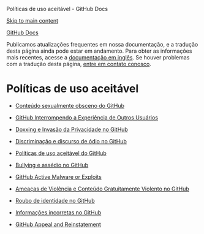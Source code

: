Políticas de uso aceitável - GitHub Docs

[Skip to main content](#main-content)

[](/pt)[GitHub Docs](/pt)

Publicamos atualizações frequentes em nossa documentação, e a tradução desta página ainda pode estar em andamento. Para obter as informações mais recentes, acesse a [documentação em inglês](/en). Se houver problemas com a tradução desta página, [entre em contato conosco](https://github.com/contact?form[subject]=translation%20issue%20on%20docs.github.com&form[comments]=).

Políticas de uso aceitável
==========

* [Conteúdo sexualmente obsceno do GitHub](/pt/site-policy/acceptable-use-policies/github-sexually-obscene-content)

* [GitHub Interrompendo a Experiência de Outros Usuários](/pt/site-policy/acceptable-use-policies/github-disrupting-the-experience-of-other-users)

* [Doxxing e Invasão da Privacidade no GitHub](/pt/site-policy/acceptable-use-policies/github-doxxing-and-invasion-of-privacy)

* [Discriminação e discurso de ódio no GitHub](/pt/site-policy/acceptable-use-policies/github-hate-speech-and-discrimination)

* [Políticas de uso aceitável do GitHub](/pt/site-policy/acceptable-use-policies/github-acceptable-use-policies)

* [Bullying e assédio no GitHub](/pt/site-policy/acceptable-use-policies/github-bullying-and-harassment)

* [GitHub Active Malware or Exploits](/pt/site-policy/acceptable-use-policies/github-active-malware-or-exploits)

* [Ameaças de Violência e Conteúdo Gratuitamente Violento no GitHub](/pt/site-policy/acceptable-use-policies/github-threats-of-violence-and-gratuitously-violent-content)

* [Roubo de identidade no GitHub](/pt/site-policy/acceptable-use-policies/github-impersonation)

* [Informações incorretas no GitHub](/pt/site-policy/acceptable-use-policies/github-misinformation-and-disinformation)

* [GitHub Appeal and Reinstatement](/pt/site-policy/acceptable-use-policies/github-appeal-and-reinstatement)
